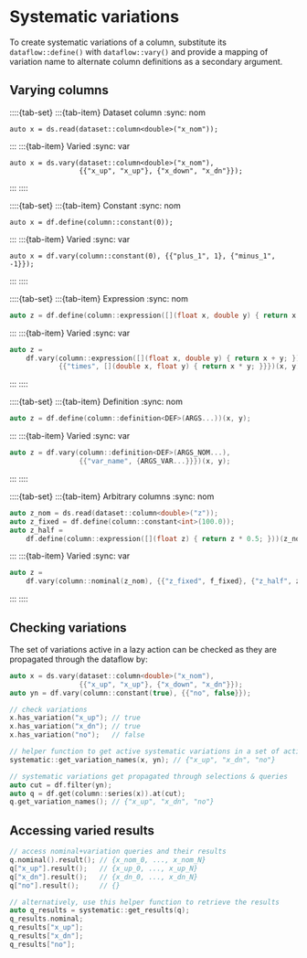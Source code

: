 # Systematic variations

To create systematic variations of a column, substitute its `dataflow::define()` with `dataflow::vary()` and provide a mapping of variation name to alternate column definitions as a secondary argument.

## Varying columns

::::{tab-set}
:::{tab-item} Dataset column
:sync: nom
```{code} cpp 
auto x = ds.read(dataset::column<double>("x_nom"));
```
:::
:::{tab-item} Varied
:sync: var
```{code} cpp 
auto x = ds.vary(dataset::column<double>("x_nom"),
                 {{"x_up", "x_up"}, {"x_down", "x_dn"}});
```
:::
::::

::::{tab-set}
:::{tab-item} Constant
:sync: nom
```{code} cpp 
auto x = df.define(column::constant(0));
```
:::
:::{tab-item} Varied
:sync: var
```{code} cpp 
auto x = df.vary(column::constant(0), {{"plus_1", 1}, {"minus_1", -1}});
```
:::
::::

::::{tab-set}
:::{tab-item} Expression
:sync: nom
```cpp
auto z = df.define(column::expression([](float x, double y) { return x + y; })(x, y);
```
:::
:::{tab-item} Varied
:sync: var
```cpp
auto z =
    df.vary(column::expression([](float x, double y) { return x + y; }),
            {{"times", [](double x, float y) { return x * y; }}})(x, y);
```
:::
::::

::::{tab-set}
:::{tab-item} Definition
:sync: nom
```cpp
auto z = df.define(column::definition<DEF>(ARGS...))(x, y);
```
:::
:::{tab-item} Varied
:sync: var
```cpp
auto z = df.vary(column::definition<DEF>(ARGS_NOM...),
                 {{"var_name", {ARGS_VAR...}}})(x, y);
```
:::
::::

::::{tab-set}
:::{tab-item} Arbitrary columns
:sync: nom
```cpp
auto z_nom = ds.read(dataset::column<double>("z"));
auto z_fixed = df.define(column::constant<int>(100.0));
auto z_half =
    df.define(column::expression([](float z) { return z * 0.5; }))(z_nom);
```
:::
:::{tab-item} Varied
:sync: var
```cpp
auto z =
    df.vary(column::nominal(z_nom), {{"z_fixed", f_fixed}, {"z_half", z_half}});
```
:::
::::

## Checking variations

The set of variations active in a lazy action can be checked as they are propagated through the dataflow by:

```cpp
auto x = ds.vary(dataset::column<double>("x_nom"),
                 {{"x_up", "x_up"}, {"x_down", "x_dn"}});
auto yn = df.vary(column::constant(true), {{"no", false}});

// check variations
x.has_variation("x_up"); // true
x.has_variation("x_dn"); // true
x.has_variation("no");   // false

// helper function to get active systematic variations in a set of actions
systematic::get_variation_names(x, yn); // {"x_up", "x_dn", "no"}

// systematic variations get propagated through selections & queries
auto cut = df.filter(yn);
auto q = df.get(column::series(x)).at(cut);
q.get_variation_names(); // {"x_up", "x_dn", "no"}
```

## Accessing varied results

```cpp
// access nominal+variation queries and their results
q.nominal().result(); // {x_nom_0, ..., x_nom_N}
q["x_up"].result();   // {x_up_0, ..., x_up_N}
q["x_dn"].result();   // {x_dn_0, ..., x_dn_N}
q["no"].result();     // {}

// alternatively, use this helper function to retrieve the results
auto q_results = systematic::get_results(q);
q_results.nominal;
q_results["x_up"];
q_results["x_dn"];
q_results["no"];
```